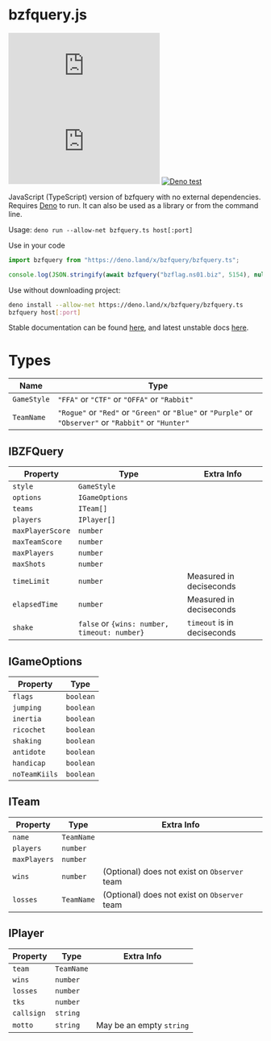 # bzfquery.js

[![GitHub release (latest by date)](https://img.shields.io/github/v/release/The-Noah/bzfquery.js?style=for-the-badge&labelColor=black)](https://deno.land/x/bzfquery)
[![GitHub license](https://img.shields.io/github/license/The-Noah/bzfquery.js?style=for-the-badge&labelColor=black)](LICENSE)
[![Deno test](https://img.shields.io/badge/Deno-v1.5.4-blue?style=for-the-badge&labelColor=black&logo=deno&color=white)](https://github.com/denoland/deno/releases/tag/v1.5.4)

JavaScript (TypeScript) version of bzfquery with no external dependencies. Requires [Deno](https://deno.land) to run. It can also be used as a library or from the command line.

Usage: `deno run --allow-net bzfquery.ts host[:port]`

Use in your code
```typescript
import bzfquery from "https://deno.land/x/bzfquery/bzfquery.ts";

console.log(JSON.stringify(await bzfquery("bzflag.ns01.biz", 5154), null, 2));
```

Use without downloading project:
```sh
deno install --allow-net https://deno.land/x/bzfquery/bzfquery.ts
bzfquery host[:port]
```

Stable documentation can be found [here](https://doc.deno.land/https/deno.land/x/bzfquery/bzfquery.ts), and latest unstable docs [here](https://doc.deno.land/https/raw.githubusercontent.com/The-Noah/bzfquery.js/master/bzfquery.ts).

# Types

| Name       | Type |
| ---------- | ---- |
| `GameStyle` | `"FFA"` or `"CTF"` or `"OFFA"` or `"Rabbit"` |
| `TeamName` | `"Rogue"` or `"Red"` or `"Green"` or `"Blue"` or `"Purple"` or `"Observer"` or `"Rabbit"` or `"Hunter"` |

## IBZFQuery

| Property         | Type | Extra Info |
| ---------------- | ---- | ---------- |
| `style`          | `GameStyle` |
| `options`        | `IGameOptions` |
| `teams`          | `ITeam[]` |
| `players`        | `IPlayer[]` |
| `maxPlayerScore` | `number` |
| `maxTeamScore`   | `number` |
| `maxPlayers`     | `number` |
| `maxShots`       | `number` |
| `timeLimit`      | `number` | Measured in deciseconds |
| `elapsedTime`    | `number` | Measured in deciseconds |
| `shake`          | `false` or `{wins: number, timeout: number}` | `timeout` is in deciseconds |

## IGameOptions

| Property       | Type      |
| -------------- | --------- |
| `flags`        | `boolean` |
| `jumping`      | `boolean` |
| `inertia`      | `boolean` |
| `ricochet`     | `boolean` |
| `shaking`      | `boolean` |
| `antidote`     | `boolean` |
| `handicap`     | `boolean` |
| `noTeamKiils`  | `boolean` |

## ITeam

| Property     | Type       | Extra Info |
| ------------ | ---------- | ---------- |
| `name`       | `TeamName` |
| `players`    | `number`   |
| `maxPlayers` | `number`   |
| `wins`       | `number`   | (Optional) does not exist on `Observer` team |
| `losses`     | `TeamName` | (Optional) does not exist on `Observer` team |

## IPlayer

| Property   | Type       | Extra Info |
| ---------- | ---------- | ---------- |
| `team`     | `TeamName` |
| `wins`     | `number`   |
| `losses`   | `number`   |
| `tks`      | `number`   |
| `callsign` | `string`   |
| `motto`    | `string`   | May be an empty `string` |
